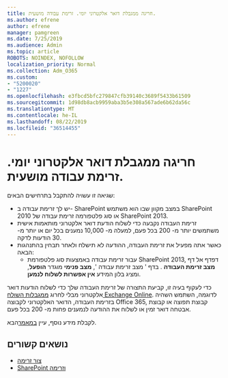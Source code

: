 ```yaml
---
title: חריגה ממגבלת דואר אלקטרוני יומי. זרימת עבודה מושעית.
ms.author: efrene
author: efrene
manager: pamgreen
ms.date: 7/25/2019
ms.audience: Admin
ms.topic: article
ROBOTS: NOINDEX, NOFOLLOW
localization_priority: Normal
ms.collection: Adm_O365
ms.custom:
- "5200020"
- "1227"
ms.openlocfilehash: e3fbcd5bfc279847cfb39140c3689f5433b61509
ms.sourcegitcommit: 1d98db8acb9959aba3b5e308a567ade6b62da56c
ms.translationtype: MT
ms.contentlocale: he-IL
ms.lasthandoff: 08/22/2019
ms.locfileid: "36514455"
---
```

# <a name="daily-email-limit-exceeded-workflow-is-suspended"></a>חריגה ממגבלת דואר אלקטרוני יומי. זרימת עבודה מושעית.

שגיאה זו עשויה להתקבל בתרחישים הבאים:

- יש לך זרימת עבודה ב- SharePoint במצב מקוון שבו הוא משתמש SharePoint 2010 או סוג פלטפורמה זרימת עבודה של SharePoint 2013.
- זרימת העבודה נקבעה כדי לשלוח הודעת דואר אלקטרוני מותאמות אישית משתמשים יותר מ- 200 בכל פעם, למעלה מ- 10,000 נמענים בכל יום או יותר מ- 30 הודעות לדקה.
- כאשר אתה מפעיל את זרימת העבודה, ההודעה לא תישלח ולאחר תבחין בהתנהגות הבאה:
    - עבור זרימת עבודה באמצעות סוג פלטפורמת SharePoint 2013, דפדף אל דף **מצב זרימת העבודה** . בדף ' מצב זרימת עבודה ', **מצב פנימי** מוגדר **הופעל**, ומציג בלון המידע **אין אפשרות לשלוח לנמען**.

כדי לעקוף בעיה זו, קביעת התצורה של זרימת העבודה שלך כדי לשלוח הודעות דואר אלקטרוני מבלי לחרוג [ממגבלות השולח Exchange Online](https://docs.microsoft.com/office365/servicedescriptions/exchange-online-service-description/exchange-online-limits#recipientlimits). לדוגמה, השתמש השהיה בזרימת העבודה, הדואר האלקטרוני לקבוצה Office 365, קבוצת תפוצה או קבוצת אבטחה דואר זמין או לשלוח את ההודעה לנמענים פחות מ- 200 בכל פעם.


לקבלת מידע נוסף, עיין [במאמר](https://support.microsoft.com/help/3150442/daily-email-limit-has-exceeded-and-your-workflow-has-been-suspended-or)הבא.

## <a name="related-topics"></a>נושאים קשורים
- [צור זרימה](https://support.office.com/article/Create-a-flow-for-a-list-or-library-in-SharePoint-Online-or-OneDrive-for-Business-a9c3e03b-0654-46af-a254-20252e580d01) 
- [SharePoint וזרימה](https://flow.microsoft.com/blog/sharepoint-and-flow/) 
